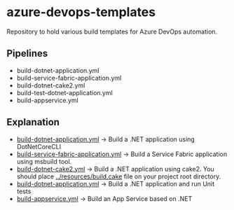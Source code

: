 # azure-devops-templates
Repository to hold various build templates for Azure DevOps automation.


## Pipelines
- build-dotnet-application.yml
- build-service-fabric-application.yml
- build-dotnet-cake2.yml
- build-test-dotnet-application.yml
- build-appservice.yml


## Explanation
- [build-dotnet-application.yml](https://github.com/geralexgr/azure-devops-templates/blob/main/build-dotnet-application.yml) -> Build a .NET application using DotNetCoreCLI
- [build-service-fabric-application.yml](https://github.com/geralexgr/azure-devops-templates/blob/main/build-service-fabric-application.yml) -> Build a Service Fabric application using msbuild tool.
- [build-dotnet-cake2.yml](https://github.com/geralexgr/azure-devops-templates/blob/main/build-dotnet-cake2.yml) -> Build a .NET application using cake2. You should place [../resources/build.cake](https://github.com/geralexgr/azure-devops-templates/blob/main/resources/build.cake) file on your project root directory.
- [build-dotnet-application.yml](https://github.com/geralexgr/azure-devops-templates/blob/main/build-test-dotnet-application.yml) -> Build a .NET application and run Unit tests
- [build-appservice.yml](https://github.com/geralexgr/azure-devops-templates/blob/main/build-appservice.yml) -> Build an App Service based on .NET




